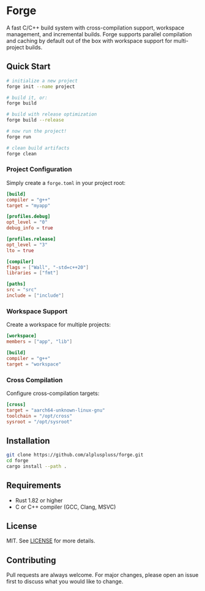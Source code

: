 # Forge

A fast C/C++ build system with cross-compilation support, workspace management, and incremental builds. Forge 
supports parallel compilation and caching by default out of the box with workspace support for multi-project builds.

## Quick Start

```bash
# initialize a new project
forge init --name project

# build it, or:
forge build

# build with release optimization
forge build --release

# now run the project!
forge run

# clean build artifacts
forge clean
```

### Project Configuration

Simply create a `forge.toml` in your project root:

```toml
[build]
compiler = "g++"
target = "myapp"

[profiles.debug]
opt_level = "0"
debug_info = true

[profiles.release]
opt_level = "3"
lto = true

[compiler]
flags = ["Wall", "-std=c++20"]
libraries = ["fmt"]

[paths]
src = "src"
include = ["include"]
```

### Workspace Support

Create a workspace for multiple projects:

```toml
[workspace]
members = ["app", "lib"]

[build]
compiler = "g++"
target = "workspace"
```

### Cross Compilation

Configure cross-compilation targets:

```toml
[cross]
target = "aarch64-unknown-linux-gnu"
toolchain = "/opt/cross"
sysroot = "/opt/sysroot"
```

## Installation

```bash
git clone https://github.com/alpluspluss/forge.git
cd forge
cargo install --path .
```

## Requirements

- Rust 1.82 or higher
- C or C++ compiler (GCC, Clang, MSVC)

## License

MIT. See [LICENSE](LICENSE) for more details.

## Contributing

Pull requests are always welcome. For major changes, 
please open an issue first to discuss what you would like to change.